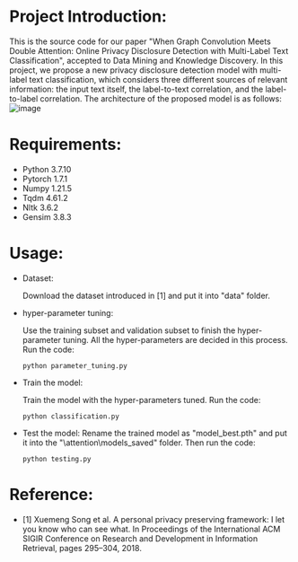 # Project Introduction:
This is the source code for our paper "When Graph Convolution Meets Double Attention: Online Privacy Disclosure Detection with Multi-Label Text Classification", accepted to Data Mining and Knowledge Discovery. In this project, we propose a new privacy disclosure detection model with multi-label text classification, which considers three different sources of relevant information: the input text itself, the label-to-text correlation, and the label-to-label correlation. The architecture of the proposed model is as follows:
![image](https://github.com/xiztt/WGCMDA/assets/128767154/f85012e8-be97-476b-ae6c-799b98e6bfb3)
# Requirements:
* Python 3.7.10
* Pytorch 1.7.1
* Numpy 1.21.5
* Tqdm 4.61.2
* Nltk 3.6.2
* Gensim 3.8.3
# Usage:
* Dataset:

  Download the dataset introduced in [1] and put it into "data" folder.

* hyper-parameter tuning:

  Use the training subset and validation subset to finish the hyper-parameter tuning. All the hyper-parameters are decided in this process. Run the code:

  ```python parameter_tuning.py```

* Train the model:
  
  Train the model with the hyper-parameters tuned. Run the code:
  
  ```python classification.py```
  
* Test the model:
  Rename the trained model as "model_best.pth" and put it into the "\attention\models_saved" folder. Then run the code:

  ```python testing.py```

# Reference:

* [1] Xuemeng Song et al. A personal privacy preserving framework: I let you know who can see what. In Proceedings of the International ACM SIGIR Conference on Research and Development in Information Retrieval, pages 295–304, 2018. 
